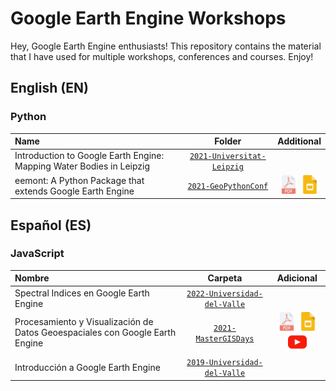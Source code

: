 # Google Earth Engine Workshops

Hey, Google Earth Engine enthusiasts! This repository contains the material that 
I have used for multiple workshops, conferences and courses. Enjoy!

## English (EN)

### Python

| Name        | Folder      | Additional        |
| :---        |    :----:   |    :----:     |
| Introduction to Google Earth Engine: Mapping Water Bodies in Leipzig | [`2021-Universitat-Leipzig`](https://github.com/davemlz/gee-workshop/tree/master/EN/python/2021-Universitat-Leipzig) |   |   
| eemont: A Python Package that extends Google Earth Engine | [`2021-GeoPythonConf`](https://github.com/davemlz/gee-workshop/tree/master/EN/python/2021-GeoPythonConf) | <a href="https://github.com/davemlz/gee-workshop/tree/master/EN/python/2021-GeoPythonConf/GeoPythonConf2021-eemont.pdf"><img src="https://raw.githubusercontent.com/davemlz/gee-workshops/master/_static/pdf-file.png" alt="PDF" height="30"></a> <a href="https://docs.google.com/presentation/d/1b1LPTpxtPek6s_iT04cFlobDERGgi-uGzT-Sm5D2fXA/edit?usp=sharing"><img src="https://raw.githubusercontent.com/davemlz/gee-workshops/master/_static/slides.png" alt="Google Slides" height="30"></a>  |   

## Español (ES)

### JavaScript

| Nombre      | Carpeta     | Adicional  |
| :---        |    :----:   |    :----:     |
| Spectral Indices en Google Earth Engine | [`2022-Universidad-del-Valle`](https://github.com/davemlz/gee-workshop/tree/master/ES/js/2022-Universidad-del-Valle) |   | 
| Procesamiento y Visualización de Datos Geoespaciales con Google Earth Engine | [`2021-MasterGISDays`](https://github.com/davemlz/gee-workshops/tree/master/ES/js/2021-MasterGISDays) | <a href="https://github.com/davemlz/gee-workshops/tree/master/ES/js/2021-MasterGISDays/2021-MasterGISDays.pdf"><img src="https://raw.githubusercontent.com/davemlz/gee-workshops/master/_static/pdf-file.png" alt="PDF" height="30"></a> <a href="https://docs.google.com/presentation/d/1pkVIzTmn6Pr3s_tpdg1BsIEVKkI3fPP50tkcT6KAPnY/edit?usp=sharing"><img src="https://raw.githubusercontent.com/davemlz/gee-workshops/master/_static/slides.png" alt="Google Slides" height="30"></a> <a href="https://www.youtube.com/watch?v=MU28078U14Y&ab_channel=MasterGIS"><img src="https://raw.githubusercontent.com/davemlz/gee-workshops/master/_static/youtube.png" alt="YouTube" height="30"></a>  |
| Introducción a Google Earth Engine | [`2019-Universidad-del-Valle`](https://github.com/davemlz/gee-workshop/tree/master/ES/js/2019-Universidad-del-Valle) |   | 
